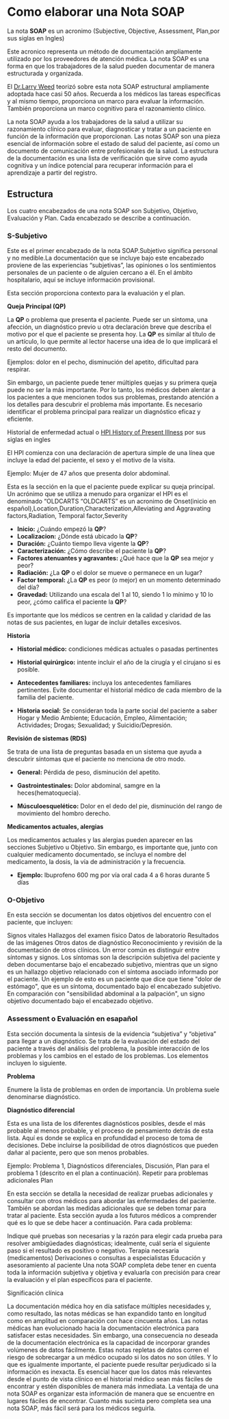
# Como elaborar una Nota SOAP

La nota **SOAP** es un acronimo (Subjective, Objective, Assessment, Plan,por sus siglas en Ingles)

Este acronico representa un método de documentación ampliamente utilizado por los proveedores de atención médica. La nota SOAP es una forma en que los trabajadores de la salud pueden documentar de manera estructurada y organizada. 

El [Dr.Larry Weed](https://www.oslerproject.com/post/el-origen-de-la-historia-cl%C3%ADnica-orientada-por-problemas-y-el-m%C3%A9todo-soap) teorizó sobre esta nota SOAP estructural ampliamente adoptada hace casi 50 años. Recuerda a los médicos las tareas específicas y al mismo tiempo, 
proporciona un marco para evaluar la información. También proporciona un marco cognitivo para el razonamiento clínico.

La nota SOAP ayuda a los trabajadores de la salud a utilizar su razonamiento clínico para evaluar, diagnosticar y tratar a un paciente en 
función de la información que proporcionan. Las notas SOAP son una pieza esencial de información sobre el estado de salud del paciente, así 
como un documento de comunicación entre profesionales de la salud. La estructura de la documentación es una lista de verificación que sirve
como ayuda cognitiva y un índice potencial para recuperar información para el aprendizaje a partir del registro.

## Estructura

Los cuatro encabezados de una nota SOAP son Subjetivo, Objetivo, Evaluación y Plan. Cada encabezado se describe a continuación.

### S-Subjetivo

Este es el primer encabezado de la nota SOAP.Subjetivo significa personal y no medible.La documentación que se incluye bajo este encabezado 
proviene de las experiencias “subjetivas”, las opiniones o los sentimientos personales de un paciente o de alguien cercano a él. En el ámbito hospitalario, aquí se incluye información provisional. 

Esta sección proporciona contexto para la evaluación y el plan.

**Queja Principal (QP)**

La **QP** o problema que presenta el paciente. Puede ser un síntoma, una afección, un diagnóstico previo u otra declaración breve que describa el motivo por el que el paciente se presenta hoy. La **QP** es similar al título de un artículo, lo que permite al lector hacerse una idea de lo que implicará el resto del documento.

Ejemplos: dolor en el pecho, disminución del apetito, dificultad para respirar.

Sin embargo, un paciente puede tener múltiples quejas y su primera queja puede no ser la más importante. Por lo tanto, los médicos deben alentar a los pacientes a que mencionen todos sus problemas, prestando atención a los detalles para descubrir el problema más importante. Es necesario identificar el problema principal para realizar un diagnóstico eficaz y eficiente.

Historial de enfermedad actual o [HPI History of Present Illness](https://meded.ucsd.edu/clinicalmed/history.html) por sus siglas en ingles 

El HPI comienza con una declaración de apertura simple de una línea que incluye la edad del paciente, el sexo y el motivo de la visita.

Ejemplo: Mujer de 47 años que presenta dolor abdominal.

Esta es la sección en la que el paciente puede explicar su queja principal. Un acrónimo que se utiliza a menudo para organizar el HPI es el denominado “OLDCARTS
“OLDCARTS” es un acronimo de Onset(inicio en español),Location,Duration,Characterization,Alleviating and Aggravating factors,Radiation,
Temporal factor,Severity

- **Inicio:** ¿Cuándo empezó la **QP**?
- **Localizacion:** ¿Dónde está ubicado la  **QP**?
- **Duración:** ¿Cuánto tiempo lleva vigente la **QP**?
- **Caracterización:** ¿Cómo describe el paciente la **QP**?
- **Factores atenuantes y agravantes:** ¿Qué hace que la **QP** sea mejor y peor?
- **Radiación:** ¿La **QP** o el dolor se mueve o permanece en un lugar?
- **Factor temporal:** ¿La **QP** es peor (o mejor) en un momento determinado del día?
- **Gravedad:** Utilizando una escala del 1 al 10, siendo 1 lo mínimo y 10 lo peor, ¿cómo califica el paciente la **QP**?
  
Es importante que los médicos se centren en la calidad y claridad de las notas de sus pacientes, en lugar de incluir detalles excesivos.

**Historia**

- **Historial médico:** condiciones médicas actuales o pasadas pertinentes

- **Historial quirúrgico:** intente incluir el año de la cirugía y el cirujano si es posible.
 
- **Antecedentes familiares:** incluya los antecedentes familiares pertinentes. Evite documentar el historial médico de cada miembro de la familia del paciente.
  
- **Historia social:** Se consideran toda la parte social del paciente a saber Hogar y Medio Ambiente; Educación, Empleo, Alimentación; Actividades; Drogas; Sexualidad; y Suicidio/Depresión.

**Revisión de sistemas (RDS)**

Se trata de una lista de preguntas basada en un sistema que ayuda a descubrir síntomas que el paciente no menciona de otro modo.

- **General:** Pérdida de peso, disminución del apetito.
  
- **Gastrointestinales:** Dolor abdominal, samgre en la heces(hematoquecia).

- **Músculoesquelético:** Dolor en el dedo del pie, disminución del rango de movimiento del hombro derecho.

**Medicamentos actuales, alergias**

Los medicamentos actuales y las alergias pueden aparecer en las secciones Subjetivo u Objetivo. Sin embargo, es importante que, junto con cualquier medicamento documentado, se incluya el nombre del medicamento, la dosis, la vía de administración y la frecuencia. 

- **Ejemplo:** Ibuprofeno 600 mg por vía oral cada 4 a 6 horas durante 5 días

### O-Objetivo

En esta sección se documentan los datos objetivos del encuentro con el paciente, que incluyen:

Signos vitales
Hallazgos del examen físico
Datos de laboratorio
Resultados de las imágenes
Otros datos de diagnóstico
Reconocimiento y revisión de la documentación de otros clínicos.
Un error común es distinguir entre síntomas y signos. Los síntomas son la descripción subjetiva del paciente y deben documentarse bajo el encabezado subjetivo, mientras que un signo es un hallazgo objetivo relacionado con el síntoma asociado informado por el paciente. Un ejemplo de esto es un paciente que dice que tiene "dolor de estómago", que es un síntoma, documentado bajo el encabezado subjetivo. En comparación con "sensibilidad abdominal a la palpación", un signo objetivo documentado bajo el encabezado objetivo.

###  Assessment o Evaluación en esapañol

Esta sección documenta la síntesis de la evidencia “subjetiva” y “objetiva” para llegar a un diagnóstico. Se trata de la evaluación del estado del paciente a través del análisis del problema, la posible interacción de los problemas y los cambios en el estado de los problemas. Los elementos incluyen lo siguiente.

**Problema**

Enumere la lista de problemas en orden de importancia. Un problema suele denominarse diagnóstico.

**Diagnóstico diferencial**

Esta es una lista de los diferentes diagnósticos posibles, desde el más probable al menos probable, y el proceso de pensamiento detrás de esta lista. Aquí es donde se explica en profundidad el proceso de toma de decisiones. Debe incluirse la posibilidad de otros diagnósticos que pueden dañar al paciente, pero que son menos probables.

Ejemplo: Problema 1, Diagnósticos diferenciales, Discusión, Plan para el problema 1 (descrito en el plan a continuación). Repetir para problemas adicionales
Plan

En esta sección se detalla la necesidad de realizar pruebas adicionales y consultar con otros médicos para abordar las enfermedades del paciente. También se abordan las medidas adicionales que se deben tomar para tratar al paciente. Esta sección ayuda a los futuros médicos a comprender qué es lo que se debe hacer a continuación. Para cada problema:

Indique qué pruebas son necesarias y la razón para elegir cada prueba para resolver ambigüedades diagnósticas; idealmente, cuál sería el siguiente paso si el resultado es positivo o negativo.
Terapia necesaria (medicamentos)
Derivaciones o consultas a especialistas
Educación y asesoramiento al paciente
Una nota SOAP completa debe tener en cuenta toda la información subjetiva y objetiva y evaluarla con precisión para crear la evaluación y el plan específicos para el paciente.


Significación clínica

La documentación médica hoy en día satisface múltiples necesidades y, como resultado, las notas médicas se han expandido tanto en longitud como en
amplitud en comparación con hace cincuenta años. Las notas médicas han evolucionado hacia la documentación electrónica para satisfacer estas 
necesidades. 
Sin embargo, una consecuencia no deseada de la documentación electrónica es la capacidad de incorporar grandes volúmenes de datos fácilmente.
Estas notas repletas de datos corren el riesgo de sobrecargar a un médico ocupado si los datos no son útiles. Y lo que es igualmente importante,
el paciente puede resultar perjudicado si la información es inexacta.
Es esencial hacer que los datos más relevantes desde el punto de vista clínico en el historial médico sean más fáciles de encontrar y estén 
disponibles de manera más inmediata. La ventaja de una nota SOAP es organizar esta información de manera que se encuentre en lugares fáciles
de encontrar. Cuanto más sucinta pero completa sea una nota SOAP, más fácil será para los médicos seguirla.

